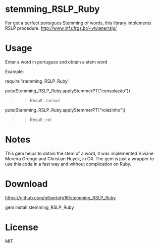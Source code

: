 # stemming_RSLP_Ruby
For get a perfect portugues Stemming of words, this library implements RSLP procedure. http://www.inf.ufrgs.br/~viviane/rslp/

# Usage

Enter a word in portugues and obtain a stem word

Example:

require 'stemming_RSLP_Ruby'

puts(Stemming_RSLP_Ruby.applyStemmerPT("consolação"))

>> Result : consol

puts(Stemming_RSLP_Ruby.applyStemmerPT("rolezinho"))

>> Result : rol


# Notes

This gem helps to obtain the stem of a word, it was implemented Viviane Moreira Orengo and Christian Huyck, in C#.
The gem is just a wrapper to use this code in a fast way and without complication on Ruby. 

# Download 

https://github.com/gilbertofp16/stemming_RSLP_Ruby

gem install stemming_RSLP_Ruby

# License
MIT
